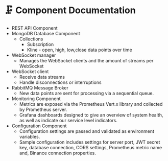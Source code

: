 # 🗜️ Component Documentation

* REST API Component
* MongoDB Database Component
  * Collections
    * Subscription
    * Kline - open, high, low,close data points over time
* WebSocket manager
  * Manages the WebSocket clients and the amount of streams per WebSocket
* WebSocket client
  * Receive data streams
  * Handle disconnections or interruptions
* RabbitMQ Message Broker
  * New data points are sent for processing via a sequential queue.
* Monitoring Component
  * Metrics are exposed via the Prometheus Vert.x library and collected by Prometheus server.
  * Grafana dashboards designed to give an overview of system health, as well as indicate our service level indicators.
* Configuration Component
  * Configuration settings are passed and validated as environment variables.
  * Sample configuration includes settings for server port, JWT secret key, database connection, CORS settings, Prometheus metric name and, Binance connection properties.
